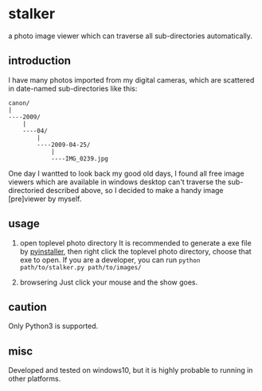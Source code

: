 # stalker
a photo image viewer which can traverse all sub-directories automatically.

## introduction
I have many photos imported from my digital cameras, which are scattered in date-named sub-directories like this:

```
canon/
|
----2009/
	|
	----04/
		|
		----2009-04-25/
			|
			----IMG_0239.jpg
```


One day I wantted to look back my good old days, I found all free image viewers which are available in windows desktop can't traverse the sub-directoried described above, so I decided to make a handy image [pre]viewer by myself.

## usage

1. open toplevel photo directory
It is recommended to generate a exe file by [pyinstaller](www.pyinstaller.org), then right click the toplevel photo directory, choose that exe to open.
If you are a developer, you can run `python path/to/stalker.py path/to/images/`

2. browsering
Just click your mouse and the show goes.

## caution
Only Python3 is supported.

## misc

Developed and tested on windows10, but it is highly probable to running in other platforms.

